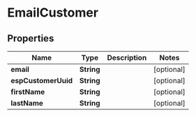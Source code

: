 
# EmailCustomer

## Properties
Name | Type | Description | Notes
------------ | ------------- | ------------- | -------------
**email** | **String** |  |  [optional]
**espCustomerUuid** | **String** |  |  [optional]
**firstName** | **String** |  |  [optional]
**lastName** | **String** |  |  [optional]



